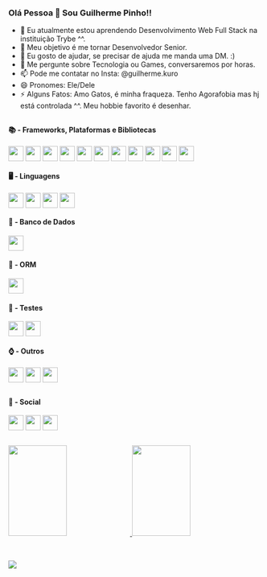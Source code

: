 ### Olá Pessoa 👋 Sou Guilherme Pinho!!

- 🌱 Eu atualmente estou aprendendo Desenvolvimento Web Full Stack na instituição Trybe ^^.
- 🚀 Meu objetivo é me tornar Desenvolvedor Senior.
- 🤔 Eu gosto de ajudar, se precisar de ajuda me manda uma DM. :)
- 💬 Me pergunte sobre Tecnologia ou Games, conversaremos por horas.
- 📫 Pode me contatar no Insta: @guilherme.kuro
- 😄 Pronomes: Ele/Dele
- ⚡ Alguns Fatos: Amo Gatos, é minha fraqueza. Tenho Agorafobia mas hj está controlada ^^. Meu hobbie favorito é desenhar.

##

<div>
<h4>📚 - Frameworks, Plataformas e Bibliotecas</h4>
  <img align='center' height='30' widgt='40' src='https://img.shields.io/badge/bootstrap-%23563D7C.svg?style=for-the-badge&logo=bootstrap&logoColor=white' />
  <img align='center' height='30' widgt='40' src='https://img.shields.io/badge/bulma-00D0B1?style=for-the-badge&logo=bulma&logoColor=white' />
  <img align='center' height='30' widgt='40' src='https://img.shields.io/badge/react-%2320232a.svg?style=for-the-badge&logo=react&logoColor=%2361DAFB' />
  <img align='center' height='30' widgt='40' src='https://img.shields.io/badge/React_Router-CA4245?style=for-the-badge&logo=react-router&logoColor=white' />
  <img align='center' height='30' widgt='40' src='https://img.shields.io/badge/redux-%23593d88.svg?style=for-the-badge&logo=redux&logoColor=white' />
  <img align='center' height='30' widgt='40' src='https://img.shields.io/badge/SASS-hotpink.svg?style=for-the-badge&logo=SASS&logoColor=white' />
  <img align='center' height='30' widgt='40' src='https://img.shields.io/badge/tailwindcss-%2338B2AC.svg?style=for-the-badge&logo=tailwind-css&logoColor=white' />
  <img align='center' height='30' widgt='40' src='https://img.shields.io/badge/express.js-%23404d59.svg?style=for-the-badge&logo=express&logoColor=%2361DAFB' />
  <img align='center' height='30' widgt='40' src='https://img.shields.io/badge/JWT-black?style=for-the-badge&logo=JSON%20web%20tokens' />
  <img align='center' height='30' widgt='40' src='https://img.shields.io/badge/NPM-%23CB3837.svg?style=for-the-badge&logo=npm&logoColor=white' />
  <img align='center' height='30' widgt='40' src='https://img.shields.io/badge/node.js-6DA55F?style=for-the-badge&logo=node.js&logoColor=white' />
<h4>🖥️ - Linguagens</h4>
  <img align='center' height='30' widgt='40' src='https://img.shields.io/badge/css3-%231572B6.svg?style=for-the-badge&logo=css3&logoColor=white' />
  <img align='center' height='30' widgt='40' src='https://img.shields.io/badge/html5-%23E34F26.svg?style=for-the-badge&logo=html5&logoColor=white' />
  <img align='center' height='30' widgt='40' src='https://img.shields.io/badge/javascript-%23323330.svg?style=for-the-badge&logo=javascript&logoColor=%23F7DF1E' />
  <img align='center' height='30' widgt='40' src='https://img.shields.io/badge/typescript-%23007ACC.svg?style=for-the-badge&logo=typescript&logoColor=white' />
<h4>🏦 - Banco de Dados</h4>  
  <img align='center' height='30' widgt='40' src='https://img.shields.io/badge/MySQL-005C84?style=for-the-badge&logo=mysql&logoColor=white' />
<h4>🎋 - ORM</h4>
  <img align='center' height='30' widgt='40' src='https://img.shields.io/badge/Sequelize-52B0E7?style=for-the-badge&logo=Sequelize&logoColor=white' />  
<h4>🔋 - Testes</h4>
  <img align='center' height='30' widgt='40' src='https://img.shields.io/badge/-jest-%23C21325?style=for-the-badge&logo=jest&logoColor=white' />
  <img align='center' height='30' widgt='40' src='https://img.shields.io/badge/-TestingLibrary-%23E33332?style=for-the-badge&logo=testing-library&logoColor=white' />
  <h4>⌚ - Outros</h4>
   <img align='center' height='30' widgt='40' src='https://img.shields.io/badge/git-%23F05033.svg?style=for-the-badge&logo=git&logoColor=white' />
  <img align='center' height='30' widgt='40' src='https://img.shields.io/badge/docker-%230db7ed.svg?style=for-the-badge&logo=docker&logoColor=white' />
   <img align='center' height='30' widgt='40' src='https://img.shields.io/badge/adobe%20photoshop-%2331A8FF.svg?style=for-the-badge&logo=adobe%20photoshop&logoColor=white' />
</div>

##

<div>
<h4>💬 - Social</h4>
  <a href='mailto:guilhermemoraispinho@gmail.com'><img align='center' height='30' widgt='40' src='https://img.shields.io/badge/Gmail-D14836?style=for-the-badge&logo=gmail&logoColor=white' /></a>
  <a href='https://www.instagram.com/guilherme.kuro/'><img align='center' height='30' widgt='40' src='https://img.shields.io/badge/Instagram-%23E4405F.svg?style=for-the-badge&logo=Instagram&logoColor=white' /></a>
  <a href='https://www.linkedin.com/in/guilhermempinho/'><img align='center' height='30' widgt='40' src='https://img.shields.io/badge/linkedin-%230077B5.svg?style=for-the-badge&logo=linkedin&logoColor=white' /></a>
</div>

##

<div>
  <a href='https://www.linkedin.com/in/guilhermempinho/' />
  <img height='180cm' width="48%" src='https://github-readme-stats.vercel.app/api?username=GuilhermeFMP&show_icons=true&count_private=true&theme=dark' />
  <img height='180cm' width="48%" src='https://github-readme-stats.vercel.app/api/top-langs/?username=GuilhermeFMP&layout=compact&theme=dark' />
</div>
<br>

##

<div>
  <img src='https://quotes-github-readme.vercel.app/api?type=horizontal&theme=dark' />
</div>
